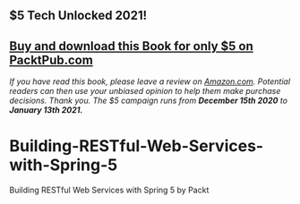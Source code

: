## $5 Tech Unlocked 2021!
[Buy and download this Book for only $5 on PacktPub.com](https://www.packtpub.com/product/building-restful-web-services-with-spring-5-second-edition/9781788475891)
-----
*If you have read this book, please leave a review on [Amazon.com](https://www.amazon.com/gp/product/1788475895).     Potential readers can then use your unbiased opinion to help them make purchase decisions. Thank you. The $5 campaign         runs from __December 15th 2020__ to __January 13th 2021.__*

# Building-RESTful-Web-Services-with-Spring-5
Building RESTful Web Services with Spring 5 by Packt
